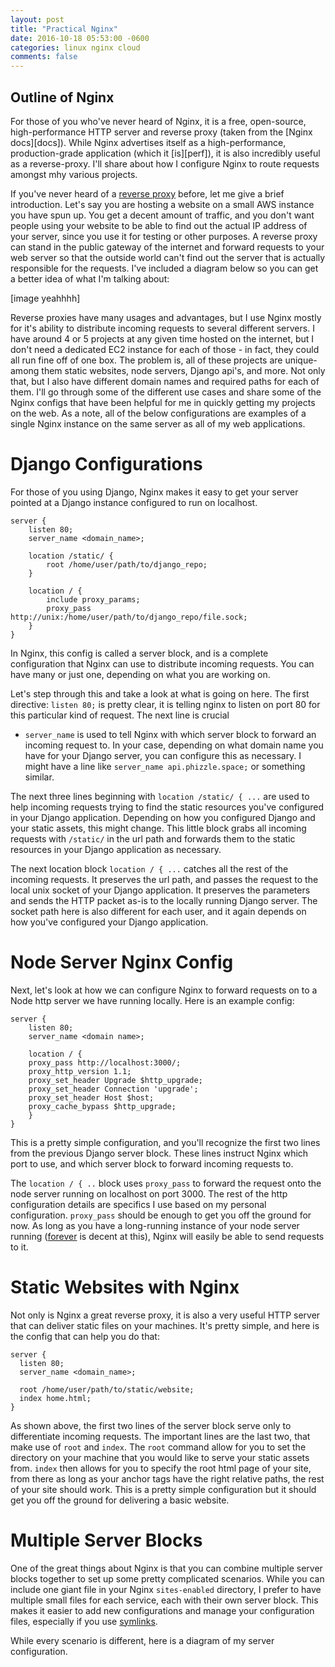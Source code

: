 ```yaml
---
layout: post
title: "Practical Nginx"
date: 2016-10-18 05:53:00 -0600
categories: linux nginx cloud
comments: false
---
```


## Outline of Nginx
For those of you who've never heard of Nginx, it is a free, open-source,
high-performance HTTP server and reverse proxy (taken from the [Nginx
docs][docs]). While Nginx advertises itself as a high-performance,
production-grade application (which it [is][perf]), it is also incredibly
useful as a reverse-proxy. I'll share about how I configure Nginx to route
requests amongst mhy various projects.

If you've never heard of a [reverse proxy][proxy] before, let me give a brief
introduction. Let's say you are hosting a website on a small AWS instance you
have spun up. You get a decent amount of traffic, and you don't want people
using your website to be able to find out the actual IP address of your server,
since you use it for testing or other purposes. A reverse proxy can stand in
the public gateway of the internet and forward requests to your web server so
that the outside world can't find out the server that is actually responsible
for the requests. I've included a diagram below so you can get a better idea of
what I'm talking about:

[image yeahhhh]

Reverse proxies have many usages and advantages, but I use Nginx mostly for
it's ability to distribute incoming requests to several different servers.
I have around 4 or 5 projects at any given time hosted on the internet, but
I don't need a dedicated EC2 instance for each of those - in fact, they could
all run fine off of one box. The problem is, all of these projects are unique-
among them static websites, node servers, Django api's, and more. Not only
that, but I also have different domain names and required paths for each of
them. I'll go through some of the different use cases and share some of the
Nginx configs that have been helpful for me in quickly getting my projects on
the web. As a note, all of the below configurations are examples of a single
Nginx instance on the same server as all of my web applications.

Django Configurations
=====================

For those of you using Django, Nginx makes it easy to get your server pointed
at a Django instance configured to run on localhost.

```
server {
    listen 80;
    server_name <domain_name>;

    location /static/ {
        root /home/user/path/to/django_repo;
    }

    location / {
        include proxy_params;
        proxy_pass http://unix:/home/user/path/to/django_repo/file.sock;
    }
}
```

In Nginx, this config is called a server block, and is a complete configuration 
that Nginx can use to distribute incoming requests. You can have many or just
one, depending on what you are working on.

Let's step through this and take a look at what is going on here. The first
directive: `listen 80;` is pretty clear, it is telling nginx to listen on port
80 for this particular kind of request. The next line is crucial
- `server_name` is used to tell Nginx with which server block to forward an
incoming request to. In your case, depending on what domain name you have for
your Django server, you can configure this as necessary. I might have a line
like `server_name api.phizzle.space;` or something similar.

The next three lines beginning with `location /static/ { ...` are used to help
incoming requests trying to find the static resources you've configured in your
Django application. Depending on how you configured Django and your static
assets, this might change. This little block grabs all incoming requests with
`/static/` in the url path and forwards them to the static resources in your
Django application as necessary.

The next location block `location / { ...` catches all the rest of the incoming
requests. It preserves the url path, and passes the request to the local unix
socket of your Django application. It preserves the parameters and sends the
HTTP packet as-is to the locally running Django server. The socket path here is
also different for each user, and it again depends on how you've configured
your Django application.

Node Server Nginx Config
========================

Next, let's look at how we can configure Nginx to forward requests on to a Node
http server we have running locally. Here is an example config:

```
server {
    listen 80;
    server_name <domain name>;

    location / {
    proxy_pass http://localhost:3000/;
    proxy_http_version 1.1;
    proxy_set_header Upgrade $http_upgrade;
    proxy_set_header Connection 'upgrade';
    proxy_set_header Host $host;
    proxy_cache_bypass $http_upgrade;
    }
}
```

This is a pretty simple configuration, and you'll recognize the first two lines
from the previous Django server block. These lines instruct Nginx which port to
use, and which server block to forward incoming requests to. 

The `location / { ..` block uses `proxy_pass` to forward the request onto the
node server running on localhost on port 3000. The rest of the http
configuration details are specifics I use based on my personal configuration.
`proxy_pass` should be enough to get you off the ground for now. As long as you
have a long-running instance of your node server running ([forever][for] is
decent at this), Nginx will easily be able to send requests to it.

Static Websites with Nginx
==========================

Not only is Nginx a great reverse proxy, it is also a very useful HTTP server
that can deliver static files on your machines. It's pretty simple, and here is
the config that can help you do that:

```
server {
  listen 80;
  server_name <domain_name>;

  root /home/user/path/to/static/website;
  index home.html;
}
```

As shown above, the first two lines of the server block serve only to
differentiate incoming requests. The important lines are the last two, that
make use of `root` and `index`. The `root` command allow for you to set the
directory on your machine that you would like to serve your static assets from.
`index` then allows for you to specify the root html page of your site, from
there as long as your anchor tags have the right relative paths, the rest of
your site should work. This is a pretty simple configuration but it should get
you off the ground for delivering a basic website.

Multiple Server Blocks
======================

One of the great things about Nginx is that you can combine multiple server
blocks together to set up some pretty complicated scenarios. While you can
include one giant file in your Nginx `sites-enabled` directory, I prefer to
have multiple small files for each service, each with their own server block.
This makes it easier to add new configurations and manage your configuration
files, especially if you use [symlinks][sym].

While every scenario is different, here is a diagram of my server
configuration.


[proxy]: https://en.wikipedia.org/wiki/Reverse_proxy
[for]: https://github.com/foreverjs/forever
[sym]: https://kb.iu.edu/d/abbe


